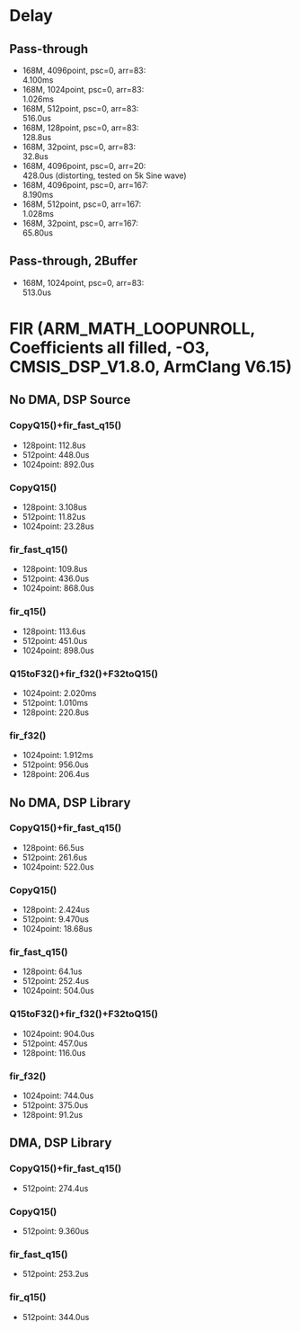 # Delay
## Pass-through
+ 168M, 4096point, psc=0, arr=83:  
4.100ms
+ 168M, 1024point, psc=0, arr=83:  
1.026ms
+ 168M, 512point, psc=0, arr=83:  
516.0us
+ 168M, 128point, psc=0, arr=83:  
128.8us
+ 168M, 32point, psc=0, arr=83:  
32.8us
+ 168M, 4096point, psc=0, arr=20:  
428.0us (distorting, tested on 5k Sine wave)
+ 168M, 4096point, psc=0, arr=167:  
8.190ms
+ 168M, 512point, psc=0, arr=167:  
1.028ms
+ 168M, 32point, psc=0, arr=167:  
65.80us
## Pass-through, 2Buffer
+ 168M, 1024point, psc=0, arr=83:  
513.0us

# FIR (ARM_MATH_LOOPUNROLL, Coefficients all filled, -O3, CMSIS_DSP_V1.8.0, ArmClang V6.15)

## No DMA, DSP Source
### CopyQ15()+fir_fast_q15()
+ 128point: 112.8us
+ 512point: 448.0us
+ 1024point: 892.0us

### CopyQ15()
+ 128point: 3.108us
+ 512point: 11.82us
+ 1024point: 23.28us

### fir_fast_q15()
+ 128point: 109.8us
+ 512point: 436.0us
+ 1024point: 868.0us

### fir_q15()
+ 128point: 113.6us
+ 512point: 451.0us
+ 1024point: 898.0us

### Q15toF32()+fir_f32()+F32toQ15()
+ 1024point: 2.020ms
+ 512point: 1.010ms
+ 128point: 220.8us

### fir_f32()
+ 1024point: 1.912ms
+ 512point: 956.0us
+ 128point: 206.4us

## No DMA, DSP Library
### CopyQ15()+fir_fast_q15()
+ 128point: 66.5us
+ 512point: 261.6us
+ 1024point: 522.0us

### CopyQ15()
+ 128point: 2.424us
+ 512point: 9.470us
+ 1024point: 18.68us

### fir_fast_q15()
+ 128point: 64.1us
+ 512point: 252.4us
+ 1024point: 504.0us

### Q15toF32()+fir_f32()+F32toQ15()
+ 1024point: 904.0us
+ 512point: 457.0us
+ 128point: 116.0us

### fir_f32()
+ 1024point: 744.0us
+ 512point: 375.0us
+ 128point: 91.2us

## DMA, DSP Library
### CopyQ15()+fir_fast_q15()
+ 512point: 274.4us

### CopyQ15()
+ 512point: 9.360us

### fir_fast_q15()
+ 512point: 253.2us

### fir_q15()
+ 512point: 344.0us